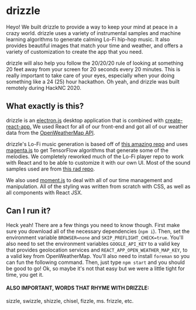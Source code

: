 ﻿# drizzle
Heyo! We built drizzle to provide a way to keep your mind at peace in a crazy world. drizzle uses a variety of instrumental samples and machine learning algorithms to generate calming Lo-Fi hip-hop music. It also provides beautiful images that match your time and weather, and offers a variety of customization to create the app that you need. 

drizzle will also help you follow the 20/20/20 rule of looking at something 20 feet away from your screen for 20 seconds every 20 minutes. This is really important to take care of your eyes, especially when your doing something like a 24 (25) hour hackathon. Oh yeah, and drizzle was built remotely during HackNC 2020.

## What exactly is this?
drizzle is an [electron.js](https://www.electronjs.org/) desktop application that is combined with [create-react-app.](https://github.com/facebook/create-react-app) We used React for all of our front-end and got all of our weather data from the [OpenWeatherMap API](https://openweathermap.org/api).

drizzle's Lo-Fi music generation is based off of [this amazing repo](https://github.com/magenta/lofi-player) and uses [magenta.js](https://github.com/magenta/magenta-js) to get TensorFlow algorithms that generate some of the melodies. We completely reworked much of the Lo-Fi player repo to work with React and to be able to customize it with our own UI. Most of the sound samples used are from [this rad repo](https://github.com/nbrosowsky/tonejs-instruments).

We also used [moment.js](https://momentjs.com/) to deal with all of our time management and manipulation. All of the styling was written from scratch with CSS, as well as all components with React JSX. 

## Can I run it?
Heck yeah! There are a few things you need to know though. First make sure you download all of the necessary dependencies (`npm i`). Then, set the environment variable `BROWSER=none` and `SKIP_PREFLIGHT_CHECK=true`. You'll also need to set the environment variables `GOOGLE_API_KEY` to a valid key that provides geolocation services and `REACT_APP_OPEN_WEATHER_MAP_KEY`, to a valid key from OpenWeatherMap. You'll also need to install `foreman` so you can fun the following command. Then, just type `npm start` and you should be good to go! Ok, so maybe it's not that easy but we were a little tight for time, you get it.

#### ALSO IMPORTANT, WORDS THAT RHYME WITH DRIZZLE:
sizzle, swizzle, shizzle, chisel, fizzle, ms. frizzle, etc.

